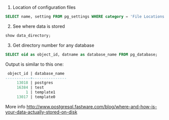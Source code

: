 
1) Location of configuration files

```sql
SELECT name, setting FROM pg_settings WHERE category = 'File Locations';
```
2) See where data is stored

```sql 
show data_directory;
```

3) Get directory number for any database

```sql
SELECT oid as object_id, datname as database_name FROM pg_database;
```

Output is similar to this one:

```sql
 object_id | database_name 
-----------+---------------
     13018 | postgres
     16384 | test
         1 | template1
     13017 | template0
```
More info http://www.postgresql.fastware.com/blog/where-and-how-is-your-data-actually-stored-on-disk
